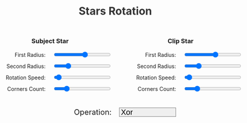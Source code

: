 <style>

.demo-title {
    color: #333;
    text-align: center;
}

.sheet-container {
    max-width: 1000px;
    margin: auto;
 }

.rotating-stars-input-container {
    display: flex;
    justify-content: center;
    margin-bottom: 20px;
}

.star-input-container {
    display: flex;
    flex-direction: column;
    align-items: center;
    margin: 10px;
}

.star-input-group {
    display: flex;
    justify-content: flex-start;
    align-items: center;
    margin-bottom: 10px;
}

.star-input-group label {
    flex: none;
    width: 150px;
    white-space: nowrap;
    text-align: right;
    margin-right: 20px;
}

.star-input-group input {
    flex: none;
    width: 150px;
}

#starCanvas {
    display: block;
    margin: 20px auto;
}

.operation-selection {
    display: flex;
    justify-content: center;
    align-items: center;
    margin-bottom: 10px;
    margin-top: 20px;
    font-size: 20px;
}

.operation-selection label {
    flex: none;
    width: 150px;
    white-space: nowrap;
    text-align: right;
    margin-right: 20px;
    font-size: 20px;
}

.operation-selection select {
	-webkit-appearance: none;
    padding-left: 4px;
    flex: none;
    width: 150px;
    font-size: 20px;
}
</style>
<div class="sheet-container">
	<script type="text/javascript">
// in different environments the path is different
const paths = [
  '../js/overlay/stars.js',
  './js/overlay/stars.js',
  '/js/overlay/stars.js'
];
async function fileExists(path) {
  try {
    const response = await fetch(path, { method: 'HEAD' });
    return response.ok;
  } catch (e) {
    return false;
  }
}
(async () => {
  for (const path of paths) {
    if (await fileExists(path)) {
      const script = document.createElement('script');
      script.type = 'module';
      script.src = path;
      script.defer = true;
      document.head.appendChild(script);
      break;
    }
  }
})();
    </script>
	<h1 class="demo-title">Stars Rotation</h1>
	<div class="rotating-stars-input-container">
	    <div class="star-input-container">
	        <h3 class="title">Subject Star</h3>
	        <div class="star-input-group">
	            <label for="subjFirstRadius">First Radius: </label>
	            <input type="range" id="subjFirstRadius" min="10" max="100" value="60">
	        </div>
	        <div class="star-input-group">
	            <label for="subjSecondRadius">Second Radius: </label>
	            <input type="range" id="subjSecondRadius" min="10" max="100" value="30">
	        </div>
	        <div class="star-input-group">
	            <label for="subjRotationSpeed">Rotation Speed: </label>
	            <input type="range" id="subjRotationSpeed" min="1" max="100" value="5">
	        </div>
	        <div class="star-input-group">
	            <label for="subjAngleCount">Corners Count: </label>
	            <input type="range" id="subjAngleCount" min="3" max="24" value="7">
	        </div>
	    </div>
	    <div class="star-input-container">
	        <h3 class="title">Clip Star</h3>
	        <div class="star-input-group">
	            <label for="clipFirstRadius">First Radius: </label>
	            <input type="range" id="clipFirstRadius" min="10" max="100" value="60">
	        </div>
	        <div class="star-input-group">
	            <label for="clipSecondRadius">Second Radius: </label>
	            <input type="range" id="clipSecondRadius" min="10" max="100" value="30">
	        </div>
	        <div class="star-input-group">
	            <label for="clipRotationSpeed">Rotation Speed: </label>
	            <input type="range" id="clipRotationSpeed" min="1" max="100" value="5">
	        </div>
	        <div class="star-input-group">
	            <label for="clipAngleCount">Corners Count: </label>
	            <input type="range" id="clipAngleCount" min="3" max="24" value="7">
	        </div>
	    </div>
	</div>
    <div class="operation-selection">
        <label for="operationType">Operation: </label>
        <select id="operationType">
            <option value="Xor">Xor</option>
            <option value="Union">Union</option>
            <option value="Intersect">Intersect</option>
            <option value="Difference">Difference</option>
            <option value="Subject">Subject</option>
            <option value="Clip">Clip</option>
		</select>
    </div>
    <canvas id="starCanvas" width="750" height="750"/>
</div>
